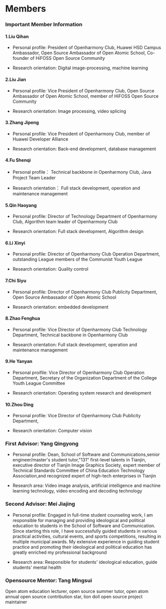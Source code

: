 # Members
### Important Member Information

#### 1.Liu Qihan

* Personal profile:
  President of Openharmony Club, Huawei HSD Campus Ambassador, Open Source Ambassador of Open Atomic School, Co-founder of HiFOSS Open Source Community

* Research orientation:
  Digital image-processing, machine learning

#### 2.Liu Jian

* Personal profile:
  Vice President of Openharmony Club, Open Source Ambassador of Open Atomic School, member of HiFOSS Open Source Community

* Research orientation:
  Image processing, video splicing

#### 3.Zhang Jipeng

* Personal profile:
  Vice President of Openharmony Club, member of Huawei Developer Alliance

* Research orientation:
  Back-end development, database management

#### 4.Fu Shenqi

* Personal profile：
  Technical backbone in Openharmony Club, Java Project Team Leader

* Research orientation：
  Full stack development, operation and maintenance management

#### 5.Qin Haoyang

* Personal profile:
  Director of Technology Department of Openharmony Club, Algorithm team leader of Openharmony Club

* Research orientation:
  Full stack development, Algorithm design

#### 6.Li Xinyi

* Personal profile:
  Director of Openharmony Club Operation Department, outstanding League members of the Communist Youth League

* Research orientation:
  Quality control

#### 7.Chi Siyu

* Personal profile:
  Director of Openharmony Club Publicity Department, Open Source Ambassador of Open Atomic School

* Research orientation:
  embedded development

#### 8.Zhao Fenghua

* Personal profile:
  Vice Director of Openharmony Club Technology Department, Technical backbone in Openharmony Club

* Research orientation:
  Full stack development, operation and maintenance management

#### 9.He Yanyan

* Personal proifile:
  Vice Director of Openharmony Club Operation Department, Secretary of the Organization Department of the College Youth League Committee

* Research orientation:
  Operating system research and development

#### 10.Zhou Ding

* Personal profile:
  Vice Director of Openharmony Club Publicity Department,
  
* Research orientation:
  Computer vision

### First Advisor: Yang Qingyong

* Personal profile:
  Dean, School of Software and Communications,senior engineer/master's student tutor,"131" first-level talents in Tianjin, executive director of Tianjin Image Graphics Society, expert member of Technical Standards Committee of China Education Technology Association,and recognized expert of high-tech enterprises in Tianjin

* Research area:
  Video image analysis, artificial intelligence and machine learning technology, video encoding and decoding technology

### Second Advisor: Mei Jiajing

* Personal profile:
  Engaged in full-time student counseling work, I am responsible for managing and providing ideological and political education to students in the School of Software and Communication. Since starting this role, I have successfully guided students in various practical activities, cultural events, and sports competitions, resulting in multiple municipal awards. My extensive experience in guiding student practice and promoting their ideological and political education has greatly enriched my professional background

* Research area:
  Responsible for students' ideological education, guide students' mental health

### Opensource Mentor: Tang Mingsui

Open atom education lecturer, open source summer tutor, open atom annual open source contribution star, lion doll open source project maintainer

<!-- #### 2.Peng Yuli

* Personal profile：
  Vice President of Openharmony Club, member of Internet + Guosai Team

* Research orientation：
  Foreign trade finance -->

<!-- #### 4.Li Tongtong

* Personal profile：
  Director of Openharmony Club Publicity Department,member of Huawei Developer Alliance

* Research orientation：
  Arts and Crafts,Art Design -->


